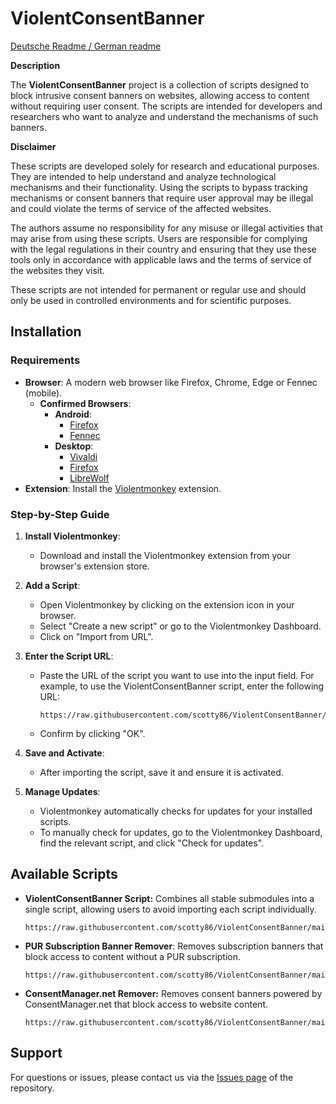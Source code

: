 # ViolentConsentBanner

[Deutsche Readme / German readme](https://github.com/scotty86/ViolentConsentBanner/blob/main/README.de.md)

**Description**

The **ViolentConsentBanner** project is a collection of scripts designed to block intrusive consent banners on websites, allowing access to content without requiring user consent. The scripts are intended for developers and researchers who want to analyze and understand the mechanisms of such banners.

**Disclaimer**

These scripts are developed solely for research and educational purposes. They are intended to help understand and analyze technological mechanisms and their functionality. Using the scripts to bypass tracking mechanisms or consent banners that require user approval may be illegal and could violate the terms of service of the affected websites.

The authors assume no responsibility for any misuse or illegal activities that may arise from using these scripts. Users are responsible for complying with the legal regulations in their country and ensuring that they use these tools only in accordance with applicable laws and the terms of service of the websites they visit.

These scripts are not intended for permanent or regular use and should only be used in controlled environments and for scientific purposes.

## Installation

### Requirements

- **Browser**: A modern web browser like Firefox, Chrome, Edge or Fennec (mobile).
  - **Confirmed Browsers**:
    - **Android**:
      - [Firefox](https://www.mozilla.org/de/firefox/)
      - [Fennec](https://f-droid.org/de/packages/org.mozilla.fennec_fdroid/)
    - **Desktop**:
      - [Vivaldi](https://vivaldi.com/)
      - [Firefox](https://www.mozilla.org/de/firefox/)
      - [LibreWolf](https://librewolf.net)
- **Extension**: Install the [Violentmonkey](https://violentmonkey.github.io/) extension.

### Step-by-Step Guide

1. **Install Violentmonkey**:
   - Download and install the Violentmonkey extension from your browser's extension store.

2. **Add a Script**:
   - Open Violentmonkey by clicking on the extension icon in your browser.
   - Select "Create a new script" or go to the Violentmonkey Dashboard.
   - Click on "Import from URL".

3. **Enter the Script URL**:
   - Paste the URL of the script you want to use into the input field. For example, to use the ViolentConsentBanner script, enter the following URL:
     ```
     https://raw.githubusercontent.com/scotty86/ViolentConsentBanner/main/ViolentConsentBanner.js
     ```
   - Confirm by clicking "OK".
   
4. **Save and Activate**:
   - After importing the script, save it and ensure it is activated.

5. **Manage Updates**:
   - Violentmonkey automatically checks for updates for your installed scripts.
   - To manually check for updates, go to the Violentmonkey Dashboard, find the relevant script, and click "Check for updates".

## Available Scripts

- **ViolentConsentBanner Script:** Combines all stable submodules into a single script, allowing users to avoid importing each script individually.
  ```
  https://raw.githubusercontent.com/scotty86/ViolentConsentBanner/main/ViolentConsentBanner.js
  ```
- **PUR Subscription Banner Remover**: Removes subscription banners that block access to content without a PUR subscription.  
  ```
  https://raw.githubusercontent.com/scotty86/ViolentConsentBanner/main/submodules/PurAboBannerRemover.js
  ```
- **ConsentManager.net Remover:** Removes consent banners powered by ConsentManager.net that block access to website content.
  ```
  https://raw.githubusercontent.com/scotty86/ViolentConsentBanner/main/submodules/ConsentManagerNetRemover.js
  ```

## Support

For questions or issues, please contact us via the [Issues page](https://github.com/scotty86/ViolentConsentBanner/issues) of the repository.

